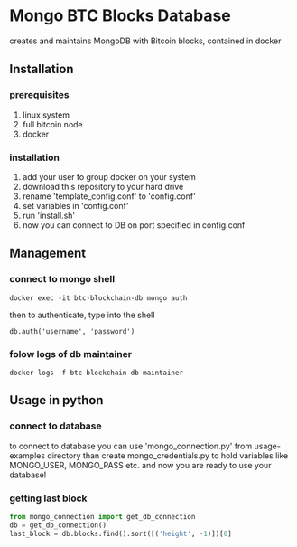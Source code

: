 # Mongo BTC Blocks Database
creates and maintains MongoDB with Bitcoin blocks, contained in docker

## Installation

### prerequisites
1. linux system
1. full bitcoin node
1. docker

### installation
1. add your user to group docker on your system
1. download this repository to your hard drive
1. rename 'template_config.conf' to 'config.conf'
1. set variables in 'config.conf'
1. run 'install.sh'
1. now you can connect to DB on port specified in config.conf

## Management

### connect to mongo shell

`docker exec -it btc-blockchain-db mongo auth`

then to authenticate, type into the shell

`db.auth('username', 'password')`

### folow logs of db maintainer

`docker logs -f btc-blockchain-db-maintainer`

## Usage in python

### connect to database

to connect to database you can use 'mongo_connection.py' from usage-examples directory
than create mongo_credentials.py to hold variables like MONGO_USER, MONGO_PASS etc.
and now you are ready to use your database!

### getting last block

```python
from mongo_connection import get_db_connection
db = get_db_connection()
last_block = db.blocks.find().sort([('height', -1)])[0]
```

